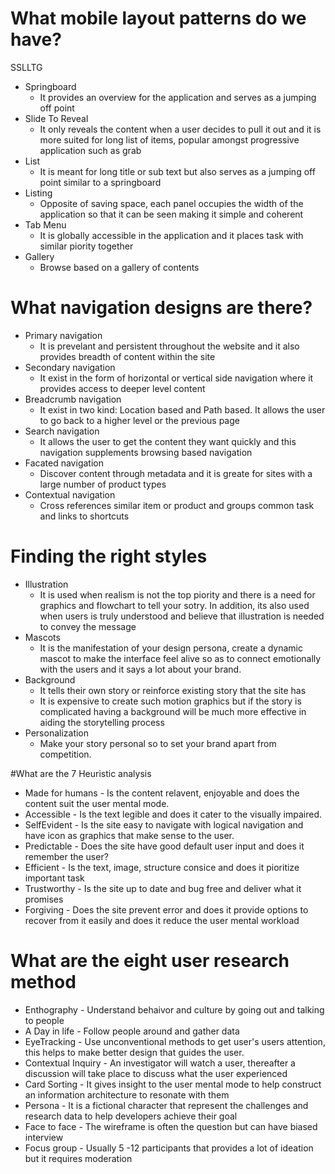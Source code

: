 # What mobile layout patterns do we have?
SSLLTG
* Springboard
  - It provides an overview for the application and serves as a jumping off point 
* Slide To Reveal
  - It only reveals the content when a user decides to pull it out and it is more suited for long list of items, popular amongst progressive application such as grab 
* List
  - It is meant for long title or sub text but also serves as a jumping off point similar to a springboard
* Listing
  - Opposite of saving space, each panel occupies the width of the application so that it can be seen making it simple and coherent
* Tab Menu
  - It is globally accessible in the application and it places task with similar piority together
* Gallery
  - Browse based on a gallery of contents

# What navigation designs are there?
* Primary navigation
  - It is prevelant and persistent throughout the website and it also provides breadth of content within the site
* Secondary navigation
  - It exist in the form of horizontal or vertical side navigation where it provides access to deeper level content
* Breadcrumb navigation
  - It exist in two kind: Location based and Path based. It allows the user to go back to a higher level or the previous page
* Search navigation
  - It allows the user to get the content they want quickly and this navigation supplements browsing based navigation
* Facated navigation
  - Discover content through metadata and it is greate for sites with a large number of product types
* Contextual navigation
  - Cross references similar item or product and groups common task and links to shortcuts

# Finding the right styles
* Illustration
  * It is used when realism is not the top piority and there is a need for graphics and flowchart to tell your sotry. In addition, its also used when users is truly understood and believe that illustration is needed to convey the message
* Mascots
  * It is the manifestation of your design persona, create a dynamic mascot to make the interface feel alive so as to connect emotionally with the users and it says a lot about your brand.
* Background
  * It tells their own story or reinforce existing story that the site has
  * It is expensive to create such motion graphics but if the story is complicated having a background will be much more effective in aiding the storytelling process
* Personalization
  * Make your story personal so to set your brand apart from competition.

#What are the 7 Heuristic analysis
* Made for humans - Is the content relavent, enjoyable and does the content suit the user mental mode.
* Accessible - Is the text legible and does it cater to the visually impaired.
* SelfEvident - Is the site easy to navigate with logical navigation and have icon as graphics that make sense to the user.
* Predictable - Does the site have good default user input and does it remember the user?
* Efficient - Is the text, image, structure consice and does it pioritize important task 
* Trustworthy - Is the site up to date and bug free and deliver what it promises
* Forgiving - Does the site prevent error and does it provide options to recover from it easily and does it reduce the user mental workload

# What are the eight user research method
* Enthography - Understand behaivor and culture by going out and talking to people
* A Day in life - Follow people around and gather data 
* EyeTracking - Use unconventional methods to get user's users attention, this helps to make better design that guides the user.
* Contextual Inquiry - An investigator will watch a user, thereafter a discussion will take place to discuss what the user experienced
* Card Sorting - It gives insight to the user mental mode to help construct an information architecture to resonate with them
* Persona - It is a fictional character that represent the challenges and research data to help developers achieve their goal
* Face to face - The wireframe is often the question but can have biased interview
* Focus group - Usually 5 -12 participants that provides a lot of ideation but it requires moderation 
